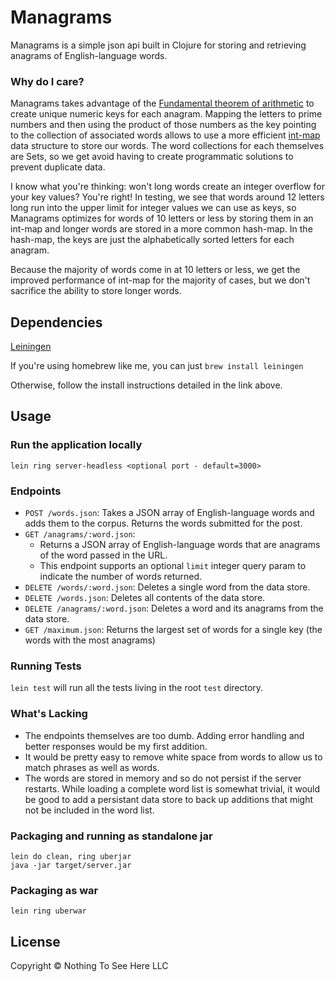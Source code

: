 # Managrams

Managrams is a simple json api built in Clojure for storing and retrieving anagrams of English-language words. 

### Why do I care?

Managrams takes advantage of the [Fundamental theorem of arithmetic](https://en.wikipedia.org/wiki/Fundamental_theorem_of_arithmetic) to create unique numeric keys for each anagram. Mapping the letters to prime numbers and then using the product of those numbers as the key pointing to the collection of associated words allows to use a more efficient [int-map](https://github.com/clojure/data.int-map) data structure to store our words. The word collections for each themselves are Sets, so we get avoid having to create programmatic solutions to prevent duplicate data.

I know what you're thinking: won't long words create an integer overflow for your key values? You're right! In testing, we see that words around 12 letters long run into the upper limit for integer values we can use as keys, so Managrams optimizes for words of 10 letters or less by storing them in an int-map and longer words are stored in a more common hash-map. In the hash-map, the keys are just the alphabetically sorted letters for each anagram.

Because the majority of words come in at 10 letters or less, we get the improved performance of int-map for the majority of cases, but we don't sacrifice the ability to store longer words.

## Dependencies

[Leiningen](https://github.com/technomancy/leiningen/blob/stable/README.md)

If you're using homebrew like me, you can just `brew install leiningen`

Otherwise, follow the install instructions detailed in the link above.

## Usage

### Run the application locally

`lein ring server-headless <optional port - default=3000>`

### Endpoints

- `POST /words.json`: Takes a JSON array of English-language words and adds them to the corpus. Returns the words submitted for the post.
- `GET /anagrams/:word.json`:
  - Returns a JSON array of English-language words that are anagrams of the word passed in the URL.
  - This endpoint supports an optional `limit` integer query param to indicate the number of words returned. 
- `DELETE /words/:word.json`: Deletes a single word from the data store.
- `DELETE /words.json`: Deletes all contents of the data store.
- `DELETE /anagrams/:word.json`: Deletes a word and its anagrams from the data store.
- `GET /maximum.json`: Returns the largest set of words for a single key (the words with the most anagrams)

### Running Tests

`lein test` will run all the tests living in the root `test` directory.

### What's Lacking

- The endpoints themselves are too dumb. Adding error handling and better responses would be my first addition.
- It would be pretty easy to remove white space from words to allow us to match phrases as well as words.
- The words are stored in memory and so do not persist if the server restarts. While loading a complete word list is somewhat trivial, it would be good to add a persistant data store to back up additions that might not be included in the word list.

### Packaging and running as standalone jar

```
lein do clean, ring uberjar
java -jar target/server.jar
```

### Packaging as war

`lein ring uberwar`

## License

Copyright © Nothing To See Here LLC
